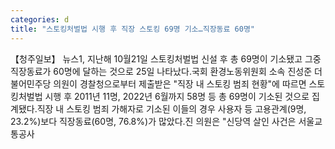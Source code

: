 ```yaml
---
categories: d
title: "스토킹처벌법 시행 후 직장 스토킹 69명 기소…직장동료 60명"
---
```

【청주일보】 뉴스1, 지난해 10월21일 스토킹처벌법 신설 후 총 69명이 기소됐고 그중 직장동료가 60명에 달하는 것으로 25일 나타났다.국회 환경노동위원회 소속 진성준 더불어민주당 의원이 경찰청으로부터 제출받은 "직장 내 스토킹 범죄 현황"에 따르면 스토킹처벌법 시행 후 2011년 11명, 2022년 6월까지 58명 등 총 69명이 기소된 것으로 집계됐다.직장 내 스토킹 범죄 가해자로 기소된 이들의 경우 사용자 등 고용관계(9명, 23.2%)보다 직장동료(60명, 76.8%)가 많았다.진 의원은 "신당역 살인 사건은 서울교통공사